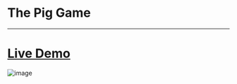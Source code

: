 # The Pig Game
-------
# <a href="https://eric-obeng.github.io/The-Pig-Game/">Live Demo</a>
![image](https://github.com/Eric-Obeng/The-Pig-Game/assets/61484602/dd240b18-2444-4942-9d01-8b323a707f1e)
